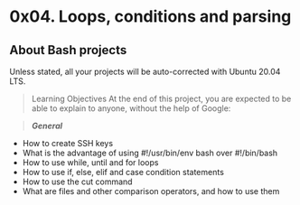 # 0x04. Loops, conditions and parsing

## About Bash projects
Unless stated, all your projects will be auto-corrected with Ubuntu 20.04 LTS.

> Learning Objectives
At the end of this project, you are expected to be able to explain to anyone, without the help of Google:

> _**General**_
* How to create SSH keys
* What is the advantage of using #!/usr/bin/env bash over #!/bin/bash
* How to use while, until and for loops
* How to use if, else, elif and case condition statements
* How to use the cut command
* What are files and other comparison operators, and how to use them
